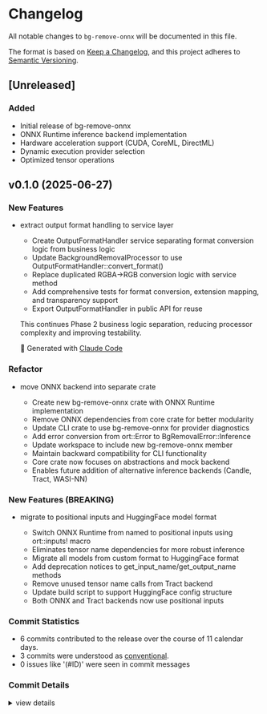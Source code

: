 # Changelog

All notable changes to `bg-remove-onnx` will be documented in this file.

The format is based on [Keep a Changelog](https://keepachangelog.com/en/1.0.0/),
and this project adheres to [Semantic Versioning](https://semver.org/spec/v2.0.0.html).

## [Unreleased]

### Added
- Initial release of bg-remove-onnx
- ONNX Runtime inference backend implementation
- Hardware acceleration support (CUDA, CoreML, DirectML)
- Dynamic execution provider selection
- Optimized tensor operations

## v0.1.0 (2025-06-27)

### New Features

 - <csr-id-a7384e2b17b20dcf8711917dca61f9c2bb8e5456/> extract output format handling to service layer
   - Create OutputFormatHandler service separating format conversion logic from business logic
   - Update BackgroundRemovalProcessor to use OutputFormatHandler::convert_format()
   - Replace duplicated RGBA->RGB conversion logic with service method
   - Add comprehensive tests for format conversion, extension mapping, and transparency support
   - Export OutputFormatHandler in public API for reuse
   
   This continues Phase 2 business logic separation, reducing processor complexity
   and improving testability.
   
   🤖 Generated with [Claude Code](https://claude.ai/code)

### Refactor

 - <csr-id-abda84cc9b3399a42aed0aac3876c76cbbecf1a9/> move ONNX backend into separate crate
   - Create new bg-remove-onnx crate with ONNX Runtime implementation
   - Remove ONNX dependencies from core crate for better modularity
   - Update CLI crate to use bg-remove-onnx for provider diagnostics
   - Add error conversion from ort::Error to BgRemovalError::Inference
   - Update workspace to include new bg-remove-onnx member
   - Maintain backward compatibility for CLI functionality
   - Core crate now focuses on abstractions and mock backend
   - Enables future addition of alternative inference backends (Candle, Tract, WASI-NN)

### New Features (BREAKING)

 - <csr-id-624861c5b965e5eb796f4e967980469e66586416/> migrate to positional inputs and HuggingFace model format
   - Switch ONNX Runtime from named to positional inputs using ort::inputs\! macro
   - Eliminates tensor name dependencies for more robust inference
   - Migrate all models from custom format to HuggingFace format
   - Add deprecation notices to get_input_name/get_output_name methods
   - Remove unused tensor name calls from Tract backend
   - Update build script to support HuggingFace config structure
   - Both ONNX and Tract backends now use positional inputs

### Commit Statistics

<csr-read-only-do-not-edit/>

 - 6 commits contributed to the release over the course of 11 calendar days.
 - 3 commits were understood as [conventional](https://www.conventionalcommits.org).
 - 0 issues like '(#ID)' were seen in commit messages

### Commit Details

<csr-read-only-do-not-edit/>

<details><summary>view details</summary>

 * **Uncategorized**
    - Bump bg-remove-core v0.1.0 (07b5ff4)
    - Migrate to positional inputs and HuggingFace model format (624861c)
    - Merge branch 'feat/simplify-configuration' (3b26f20)
    - Extract output format handling to service layer (a7384e2)
    - Merge feat/onnx-backend-crate: Implement modular ONNX backend architecture (14974bd)
    - Move ONNX backend into separate crate (abda84c)
</details>

